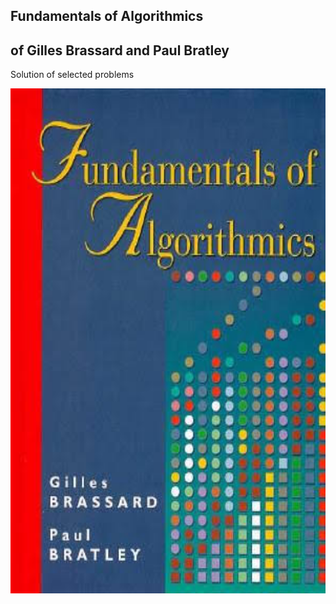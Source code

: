 <!--- FundamentalsOfAlgorithmics -->
## Fundamentals of Algorithmics 
## of Gilles Brassard and Paul Bratley
Solution of selected problems

<p align="center">
<img src="portada.jpeg" width="578" height="808">
</p>


